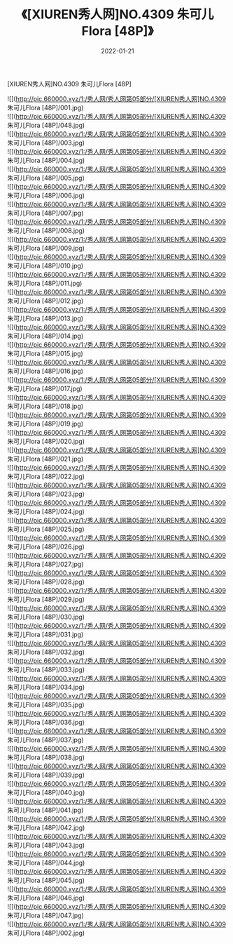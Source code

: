 ﻿---
layout: post
title:  《[XIUREN秀人网]NO.4309 朱可儿Flora [48P]》
date:   2022-01-21
img: http://pic.660000.xyz/1:/秀人网/秀人网第05部分/[XIUREN秀人网]NO.4309 朱可儿Flora [48P]/000.jpg
categories: [美女, 清纯, 唯美]
---

[XIUREN秀人网]NO.4309 朱可儿Flora [48P]

 ![](http://pic.660000.xyz/1:/秀人网/秀人网第05部分/[XIUREN秀人网]NO.4309 朱可儿Flora [48P]/001.jpg) <br>![](http://pic.660000.xyz/1:/秀人网/秀人网第05部分/[XIUREN秀人网]NO.4309 朱可儿Flora [48P]/048.jpg) <br>![](http://pic.660000.xyz/1:/秀人网/秀人网第05部分/[XIUREN秀人网]NO.4309 朱可儿Flora [48P]/003.jpg) <br>![](http://pic.660000.xyz/1:/秀人网/秀人网第05部分/[XIUREN秀人网]NO.4309 朱可儿Flora [48P]/004.jpg) <br>![](http://pic.660000.xyz/1:/秀人网/秀人网第05部分/[XIUREN秀人网]NO.4309 朱可儿Flora [48P]/005.jpg) <br>![](http://pic.660000.xyz/1:/秀人网/秀人网第05部分/[XIUREN秀人网]NO.4309 朱可儿Flora [48P]/006.jpg) <br>![](http://pic.660000.xyz/1:/秀人网/秀人网第05部分/[XIUREN秀人网]NO.4309 朱可儿Flora [48P]/007.jpg) <br>![](http://pic.660000.xyz/1:/秀人网/秀人网第05部分/[XIUREN秀人网]NO.4309 朱可儿Flora [48P]/008.jpg) <br>![](http://pic.660000.xyz/1:/秀人网/秀人网第05部分/[XIUREN秀人网]NO.4309 朱可儿Flora [48P]/009.jpg) <br>![](http://pic.660000.xyz/1:/秀人网/秀人网第05部分/[XIUREN秀人网]NO.4309 朱可儿Flora [48P]/010.jpg) <br>![](http://pic.660000.xyz/1:/秀人网/秀人网第05部分/[XIUREN秀人网]NO.4309 朱可儿Flora [48P]/011.jpg) <br>![](http://pic.660000.xyz/1:/秀人网/秀人网第05部分/[XIUREN秀人网]NO.4309 朱可儿Flora [48P]/012.jpg) <br>![](http://pic.660000.xyz/1:/秀人网/秀人网第05部分/[XIUREN秀人网]NO.4309 朱可儿Flora [48P]/013.jpg) <br>![](http://pic.660000.xyz/1:/秀人网/秀人网第05部分/[XIUREN秀人网]NO.4309 朱可儿Flora [48P]/014.jpg) <br>![](http://pic.660000.xyz/1:/秀人网/秀人网第05部分/[XIUREN秀人网]NO.4309 朱可儿Flora [48P]/015.jpg) <br>![](http://pic.660000.xyz/1:/秀人网/秀人网第05部分/[XIUREN秀人网]NO.4309 朱可儿Flora [48P]/016.jpg) <br>![](http://pic.660000.xyz/1:/秀人网/秀人网第05部分/[XIUREN秀人网]NO.4309 朱可儿Flora [48P]/017.jpg) <br>![](http://pic.660000.xyz/1:/秀人网/秀人网第05部分/[XIUREN秀人网]NO.4309 朱可儿Flora [48P]/018.jpg) <br>![](http://pic.660000.xyz/1:/秀人网/秀人网第05部分/[XIUREN秀人网]NO.4309 朱可儿Flora [48P]/019.jpg) <br>![](http://pic.660000.xyz/1:/秀人网/秀人网第05部分/[XIUREN秀人网]NO.4309 朱可儿Flora [48P]/020.jpg) <br>![](http://pic.660000.xyz/1:/秀人网/秀人网第05部分/[XIUREN秀人网]NO.4309 朱可儿Flora [48P]/021.jpg) <br>![](http://pic.660000.xyz/1:/秀人网/秀人网第05部分/[XIUREN秀人网]NO.4309 朱可儿Flora [48P]/022.jpg) <br>![](http://pic.660000.xyz/1:/秀人网/秀人网第05部分/[XIUREN秀人网]NO.4309 朱可儿Flora [48P]/023.jpg) <br>![](http://pic.660000.xyz/1:/秀人网/秀人网第05部分/[XIUREN秀人网]NO.4309 朱可儿Flora [48P]/024.jpg) <br>![](http://pic.660000.xyz/1:/秀人网/秀人网第05部分/[XIUREN秀人网]NO.4309 朱可儿Flora [48P]/025.jpg) <br>![](http://pic.660000.xyz/1:/秀人网/秀人网第05部分/[XIUREN秀人网]NO.4309 朱可儿Flora [48P]/026.jpg) <br>![](http://pic.660000.xyz/1:/秀人网/秀人网第05部分/[XIUREN秀人网]NO.4309 朱可儿Flora [48P]/027.jpg) <br>![](http://pic.660000.xyz/1:/秀人网/秀人网第05部分/[XIUREN秀人网]NO.4309 朱可儿Flora [48P]/028.jpg) <br>![](http://pic.660000.xyz/1:/秀人网/秀人网第05部分/[XIUREN秀人网]NO.4309 朱可儿Flora [48P]/029.jpg) <br>![](http://pic.660000.xyz/1:/秀人网/秀人网第05部分/[XIUREN秀人网]NO.4309 朱可儿Flora [48P]/030.jpg) <br>![](http://pic.660000.xyz/1:/秀人网/秀人网第05部分/[XIUREN秀人网]NO.4309 朱可儿Flora [48P]/031.jpg) <br>![](http://pic.660000.xyz/1:/秀人网/秀人网第05部分/[XIUREN秀人网]NO.4309 朱可儿Flora [48P]/032.jpg) <br>![](http://pic.660000.xyz/1:/秀人网/秀人网第05部分/[XIUREN秀人网]NO.4309 朱可儿Flora [48P]/033.jpg) <br>![](http://pic.660000.xyz/1:/秀人网/秀人网第05部分/[XIUREN秀人网]NO.4309 朱可儿Flora [48P]/034.jpg) <br>![](http://pic.660000.xyz/1:/秀人网/秀人网第05部分/[XIUREN秀人网]NO.4309 朱可儿Flora [48P]/035.jpg) <br>![](http://pic.660000.xyz/1:/秀人网/秀人网第05部分/[XIUREN秀人网]NO.4309 朱可儿Flora [48P]/036.jpg) <br>![](http://pic.660000.xyz/1:/秀人网/秀人网第05部分/[XIUREN秀人网]NO.4309 朱可儿Flora [48P]/037.jpg) <br>![](http://pic.660000.xyz/1:/秀人网/秀人网第05部分/[XIUREN秀人网]NO.4309 朱可儿Flora [48P]/038.jpg) <br>![](http://pic.660000.xyz/1:/秀人网/秀人网第05部分/[XIUREN秀人网]NO.4309 朱可儿Flora [48P]/039.jpg) <br>![](http://pic.660000.xyz/1:/秀人网/秀人网第05部分/[XIUREN秀人网]NO.4309 朱可儿Flora [48P]/040.jpg) <br>![](http://pic.660000.xyz/1:/秀人网/秀人网第05部分/[XIUREN秀人网]NO.4309 朱可儿Flora [48P]/041.jpg) <br>![](http://pic.660000.xyz/1:/秀人网/秀人网第05部分/[XIUREN秀人网]NO.4309 朱可儿Flora [48P]/042.jpg) <br>![](http://pic.660000.xyz/1:/秀人网/秀人网第05部分/[XIUREN秀人网]NO.4309 朱可儿Flora [48P]/043.jpg) <br>![](http://pic.660000.xyz/1:/秀人网/秀人网第05部分/[XIUREN秀人网]NO.4309 朱可儿Flora [48P]/044.jpg) <br>![](http://pic.660000.xyz/1:/秀人网/秀人网第05部分/[XIUREN秀人网]NO.4309 朱可儿Flora [48P]/045.jpg) <br>![](http://pic.660000.xyz/1:/秀人网/秀人网第05部分/[XIUREN秀人网]NO.4309 朱可儿Flora [48P]/046.jpg) <br>![](http://pic.660000.xyz/1:/秀人网/秀人网第05部分/[XIUREN秀人网]NO.4309 朱可儿Flora [48P]/047.jpg) <br>![](http://pic.660000.xyz/1:/秀人网/秀人网第05部分/[XIUREN秀人网]NO.4309 朱可儿Flora [48P]/002.jpg) <br>